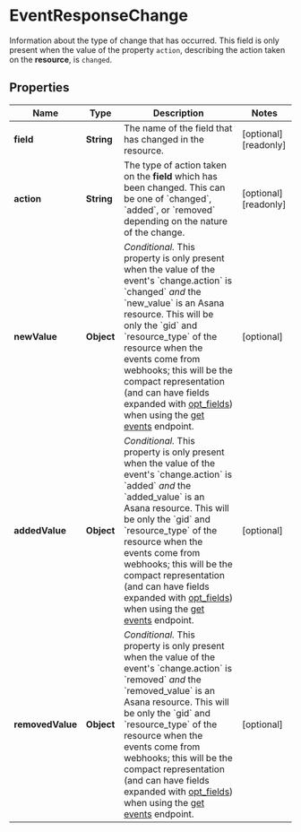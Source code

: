 

# EventResponseChange

Information about the type of change that has occurred. This field is only present when the value of the property `action`, describing the action taken on the **resource**, is `changed`.

## Properties

| Name | Type | Description | Notes |
|------------ | ------------- | ------------- | -------------|
|**field** | **String** | The name of the field that has changed in the resource. |  [optional] [readonly] |
|**action** | **String** | The type of action taken on the **field** which has been changed.  This can be one of &#x60;changed&#x60;, &#x60;added&#x60;, or &#x60;removed&#x60; depending on the nature of the change. |  [optional] [readonly] |
|**newValue** | **Object** | *Conditional.* This property is only present when the value of the event&#39;s &#x60;change.action&#x60; is &#x60;changed&#x60; _and_ the &#x60;new_value&#x60; is an Asana resource. This will be only the &#x60;gid&#x60; and &#x60;resource_type&#x60; of the resource when the events come from webhooks; this will be the compact representation (and can have fields expanded with [opt_fields](https://developers.asana.com/reference/rest-api-reference)) when using the [get events](https://developers.asana.com/reference/rest-api-reference) endpoint. |  [optional] |
|**addedValue** | **Object** | *Conditional.* This property is only present when the value of the event&#39;s &#x60;change.action&#x60; is &#x60;added&#x60; _and_ the &#x60;added_value&#x60; is an Asana resource. This will be only the &#x60;gid&#x60; and &#x60;resource_type&#x60; of the resource when the events come from webhooks; this will be the compact representation (and can have fields expanded with [opt_fields](https://developers.asana.com/reference/rest-api-reference)) when using the [get events](https://developers.asana.com/reference/rest-api-reference) endpoint. |  [optional] |
|**removedValue** | **Object** | *Conditional.* This property is only present when the value of the event&#39;s &#x60;change.action&#x60; is &#x60;removed&#x60; _and_ the &#x60;removed_value&#x60; is an Asana resource. This will be only the &#x60;gid&#x60; and &#x60;resource_type&#x60; of the resource when the events come from webhooks; this will be the compact representation (and can have fields expanded with [opt_fields](https://developers.asana.com/reference/rest-api-reference)) when using the [get events](https://developers.asana.com/reference/rest-api-reference) endpoint. |  [optional] |



